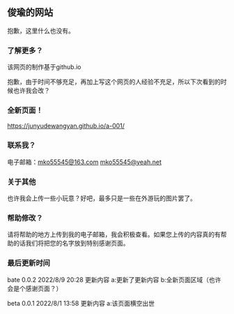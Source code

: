 ## 俊瑜的网站

抱歉，这里什么也没有。

### 了解更多？

该网页的制作基于github.io

抱歉，由于时间不够充足，再加上写这个网页的人经验不充足，所以下次看到的时候也许我会改？

### 全新页面！

https://junyudewangyan.github.io/a-001/

### 联系我？

电子邮箱：mko55545@163.com mko55545@yeah.net 

### 关于其他

也许我会上传一些小玩意？好吧，最多只是一些在外游玩的图片罢了。

### 帮助修改？

请将帮助的地方上传到我的电子邮箱，我会积极查看。如果您上传的内容真的有帮助的话我们将把您的名字放到特别感谢页面。

### 最后更新时间

bate 0.0.2 2022/8/9 20:28
更新内容
a:更新了更新内容
b:全新页面区域（也许会是个感谢页面？）

beta 0.0.1 2022/8/1 13:58
更新内容
a:该页面横空出世
